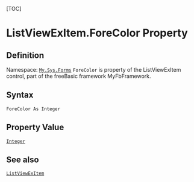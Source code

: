 [TOC]
# ListViewExItem.ForeColor Property

## Definition
Namespace: [`My.Sys.Forms`](My.Sys.Forms.md)
`ForeColor` is property of the ListViewExItem control, part of the freeBasic framework MyFbFramework.
## Syntax
```freeBasic
ForeColor As Integer
```
## Property Value
[`Integer`]("https://www.freebasic.net/wiki/KeyPgInteger")
## See also
[`ListViewExItem`](ListViewExItem.md)
